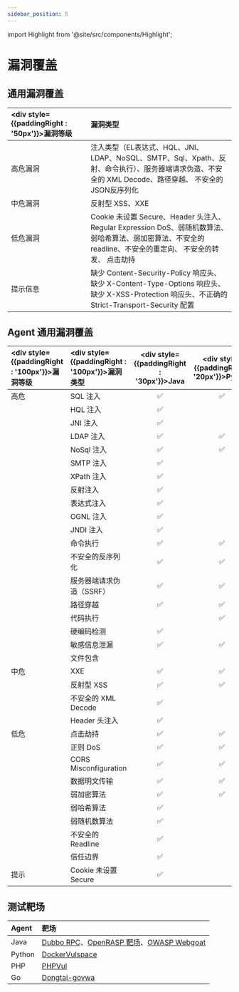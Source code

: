```yaml
---
sidebar_position: 5
---
```


import Highlight from '@site/src/components/Highlight';

# 漏洞覆盖

## 通用漏洞覆盖

|<div style={{paddingRight : '50px'}}>漏洞等级</div> |漏洞类型|
|:------------|:-----------------|
|高危漏洞    |注入类型（EL表达式、HQL、JNI、LDAP、NoSQL、SMTP、Sql、Xpath、反射、命令执行）、服务器端请求伪造、不安全的 XML Decode、路径穿越、 不安全的JSON反序列化           |  
|中危漏洞    |反射型 XSS、XXE                                                                                                                                   |
|低危漏洞    |Cookie 未设置 Secure、Header 头注入、Regular Expression DoS、弱随机数算法、弱哈希算法、弱加密算法、不安全的 readline、不安全的重定向、 不安全的转发、 点击劫持 |
|提示信息    |缺少 Content-Security-Policy 响应头、缺少 X-Content-Type-Options 响应头、缺少 X-XSS-Protection 响应头、不正确的 Strict-Transport-Security 配置|

## Agent 通用漏洞覆盖

|<div style={{paddingRight : '100px'}}>漏洞等级</div> |<div style={{paddingRight : '100px'}}>漏洞类型</div> |<div style={{paddingRight : '30px'}}>Java</div> |<div style={{paddingRight : '20px'}}>Python</div> |<div style={{paddingRight : '50px'}}>PHP</div> |<div style={{paddingRight : '50px'}}>Go</div> |
|:------------|:------------|:------:|:------:|:------:|:------:|
|<Highlight color="#E3242B">高危</Highlight>|SQL 注入|✅|✅|✅|✅|
||HQL 注入|✅||||
||JNI 注入|✅||||
||LDAP 注入|✅|✅|||
||NoSql 注入|✅|✅|||
||SMTP 注入|✅||||
||XPath 注入|✅||||
||反射注入|✅||||
||表达式注入|✅||||
||OGNL 注入|✅||||
||JNDI 注入|✅||||
||命令执行|✅|✅|✅|✅|
||不安全的反序列化|✅|✅|✅||
||服务器端请求伪造（SSRF）|✅|✅||✅|
||路径穿越|✅|✅|✅|✅|
||代码执行||✅|✅||
||硬编码检测|✅||||
||敏感信息泄漏|✅|✅||✅|
||文件包含|||✅||
|<Highlight color="#fd8c00">中危</Highlight>|XXE|✅|✅|||
||反射型 XSS|✅|✅|✅|✅|
||不安全的 XML Decode|✅||||
||Header 头注入|✅||✅||
|<Highlight color="#1877F2">低危</Highlight>|点击劫持|✅|✅|||
||正则 DoS|✅|✅|||
||CORS Misconfiguration|✅|✅|||
||数据明文传输|✅|✅|||
||弱加密算法|✅|✅|||
||弱哈希算法|✅||||
||弱随机数算法|✅||||
||不安全的 Readline|✅||||
||信任边界|✅||||
|<Highlight color="#00ac46">提示</Highlight>|Cookie 未设置 Secure|✅||||

## 测试靶场

|Agent|靶场|
|:------------|:-----------------|
|Java   |[Dubbo RPC](https://github.com/VulnerabilitySpace/dubbo-trace-example)、[OpenRASP 靶场](https://rasp.baidu.com/doc/install/testcase.html)、[OWASP Webgoat](https://owasp.org/www-project-webgoat)|  
|Python |[DockerVulspace](https://github.com/jinghao1/DockerVulspace)|
|PHP    |[PHPVul](https://github.com/jinghao1/phpvul)|
|Go     |[Dongtai-govwa](https://github.com/piexlmax/dongtai-govwa)|









